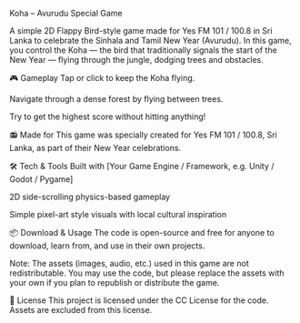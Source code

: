 Koha – Avurudu Special Game

A simple 2D Flappy Bird-style game made for Yes FM 101 / 100.8 in Sri Lanka to celebrate the Sinhala and Tamil New Year (Avurudu). In this game, you control the Koha — the bird that traditionally signals the start of the New Year — flying through the jungle, dodging trees and obstacles.

🎮 Gameplay
Tap or click to keep the Koha flying.

Navigate through a dense forest by flying between trees.

Try to get the highest score without hitting anything!

📻 Made for
This game was specially created for Yes FM 101 / 100.8, Sri Lanka, as part of their New Year celebrations.

🛠️ Tech & Tools
Built with [Your Game Engine / Framework, e.g. Unity / Godot / Pygame]

2D side-scrolling physics-based gameplay

Simple pixel-art style visuals with local cultural inspiration

📦 Download & Usage
The code is open-source and free for anyone to download, learn from, and use in their own projects.

Note: The assets (images, audio, etc.) used in this game are not redistributable. You may use the code, but please replace the assets with your own if you plan to republish or distribute the game.

📄 License
This project is licensed under the CC License for the code.
Assets are excluded from this license.
